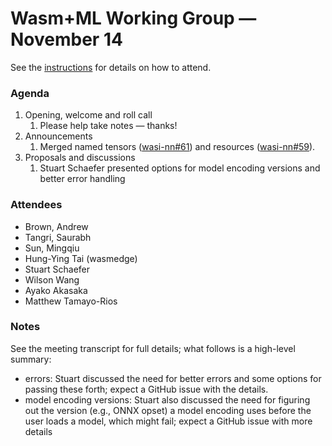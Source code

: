 # Wasm+ML Working Group &mdash; November 14

See the [instructions](../README.md) for details on how to attend.

### Agenda

1. Opening, welcome and roll call
    1. Please help take notes &mdash; thanks!
1. Announcements
    1. Merged named tensors ([wasi-nn#61]) and resources ([wasi-nn#59]).
1. Proposals and discussions
    1. Stuart Schaefer presented options for model encoding versions and better error handling

[wasi-nn#61]: https://github.com/WebAssembly/wasi-nn/pull/61
[wasi-nn#59]: https://github.com/WebAssembly/wasi-nn/pull/59

### Attendees

- Brown, Andrew
- Tangri, Saurabh
- Sun, Mingqiu
- Hung-Ying Tai (wasmedge)
- Stuart Schaefer
- Wilson Wang
- Ayako Akasaka
- Matthew Tamayo-Rios

### Notes

See the meeting transcript for full details; what follows is a high-level summary:
- errors: Stuart discussed the need for better errors and some options for passing these forth;
  expect a GitHub issue with the details.
- model encoding versions: Stuart also discussed the need for figuring out the version (e.g., ONNX
  opset) a model encoding uses before the user loads a model, which might fail; expect a GitHub
  issue with more details
